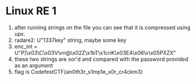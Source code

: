 # Linux RE 1

1. after running strings on the file you can see that it is compressed using upx.
1. radare2: U"1337key" string, maybe some key
1. enc_int = U"P]\x03\C\x03V\vn@\x02Z\x1bT\x1cnK\x03E4\x06\v\x05PXZX"
1. these two strings are xor'd and compared with the password provided as an argument
1. flag is CodefestCTF{an0th3r_s1mp1e_x0r_cr4ckm3}
